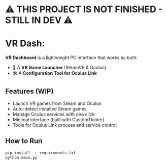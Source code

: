 # ⚠️ THIS PROJECT IS NOT FINISHED - STILL IN DEV ⚠️

# VR Dash:

**VR Dashboard** is a lightweight PC interface that works as both:

- 🚀 A **VR Game Launcher** (SteamVR & Oculus)
- 🛠️ A **Configuration Tool for Oculus Link**


## Features (WIP)

- Launch VR games from Steam and Oculus
- Auto-detect installed Steam games
- Manage Oculus services with one click
- Minimal interface (built with CustomTkinter)
- Tools for Oculus Link process and service control


## How to Run

```bash
pip install -r requirements.txt
python main.py

